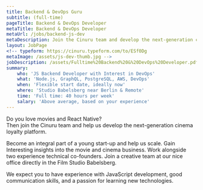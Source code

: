 ```yaml
---
title: Backend & DevOps Guru
subtitle: (full-time)
pageTitle: Backend & DevOps Developer
metaTitle: Backend & DevOps Developer
metaUrl: /jobs/backend-js-dev
metaDescription: Join the Cinuru team and develop the next-generation cinema loyalty platform.
layout: JobPage
<!-- typeform: https://cinuru.typeform.com/to/ESf0Dg
metaImage: /assets/js-dev-thumb.jpg -->
jobDescription: /assets/Fulltime%20Backend%20&%20DevOps%20Developer.pdf
summary:
    who: 'JS Backend Developer with Interest in DevOps'
    what: 'Node.js, GraphQL, PostgreSQL, AWS, DevOps'
    when: 'Flexible start date, ideally now'
    where: 'Studio Babelsberg near Berlin & Remote'
    time: 'Full time: 40 hours per week'
    salary: 'Above average, based on your experience'
---
```


Do you love movies and React Native? </br>
Then join the Cinuru team and help us develop the next-generation cinema loyalty platform.

Become an integral part of a young start-up and help us scale. Gain Interesting insights into the movie and cinema business. Work alongside two experience technical co-founders. Join a creative team at our nice office directly in the Film Studio Babelsberg.

We expect you to have experience with JavaScript development, good communication skills, and a passion for learning new technologies.
